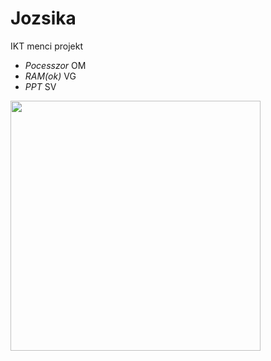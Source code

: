 # Jozsika
IKT menci projekt

 - *Pocesszor* OM
 - *RAM(ok)* VG
-  *PPT* SV


<img src="https://learn.g2.com/hs-fs/hubfs/plan%20gif%20marketing%20strategy.gif?width=500&name=plan%20gif%20marketing%20strategy.gif" width="400" height="400" />
